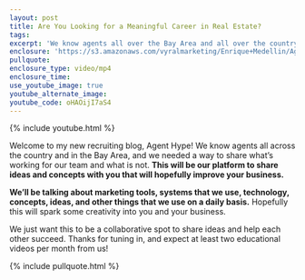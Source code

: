 ```yaml
---
layout: post
title: Are You Looking for a Meaningful Career in Real Estate?
tags:
excerpt: 'We know agents all over the Bay Area and all over the country. Because of this, we want to share what our team does on a daily basis to be successful.'
enclosure: 'https://s3.amazonaws.com/vyralmarketing/Enrique+Medellin/Agent+Hype-Fresh+ideas+for+your+business.mp4'
pullquote:
enclosure_type: video/mp4
enclosure_time:
use_youtube_image: true
youtube_alternate_image:
youtube_code: oHAOijI7aS4
---
```



{% include youtube.html %}

Welcome to my new recruiting blog, Agent Hype! We know agents all across the country and in the Bay Area, and we needed a way to share what’s working for our team and what is not. **This will be our platform to share ideas and concepts with you that will hopefully improve your business.**

**We’ll be talking about marketing tools, systems that we use, technology, concepts, ideas, and other things that we use on a daily basis.** Hopefully this will spark some creativity into you and your business.

We just want this to be a collaborative spot to share ideas and help each other succeed. Thanks for tuning in, and expect at least two educational videos per month from us!

{% include pullquote.html %}